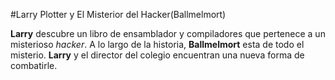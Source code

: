 #Larry Plotter y El Misterior del Hacker(Ballmelmort)

**Larry** descubre un libro de ensamblador y compiladores que pertenece a 
un misterioso *hacker*.
A lo largo de la historia, **Ballmelmort** esta de todo el misterio.
**Larry** y el director del colegio encuentran una nueva forma de combatirle.
